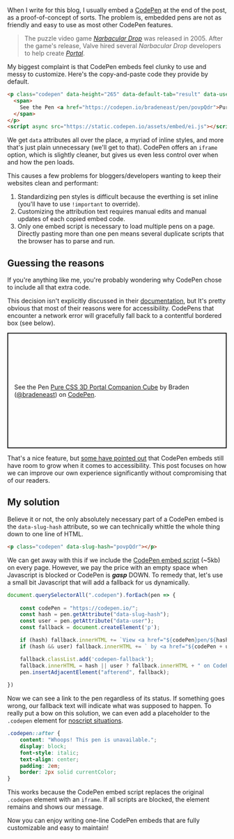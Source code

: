 <meta name="categories" content="html, performance, accessibility" />

When I write for this blog, I usually embed a [CodePen](https://codepen.io/) at the end of the post, as a proof-of-concept of sorts. The problem is, embedded pens are not as friendly and easy to use as most other CodePen features.

> The puzzle video game *[Narbacular Drop](https://en.wikipedia.org/wiki/Narbacular_Drop)* was released in 2005. After the game's release, Valve hired several *Narbacular Drop* developers to help create *[Portal](https://en.wikipedia.org/wiki/Portal_(video_game))*.

<p class="codepen" data-slug-hash="povpQdr">

My biggest complaint is that CodePen embeds feel clunky to use and messy to customize. Here's the copy-and-paste code they provide by default.

```html
<p class="codepen" data-height="265" data-default-tab="result" data-user="bradeneast" data-slug-hash="povpQdr" style="height: 265px; box-sizing: border-box; display: flex; align-items: center; justify-content: center; border: 2px solid; margin: 1em 0; padding: 1em;" data-pen-title="Pure CSS 3D Portal Companion Cube">
  <span>
    See the Pen <a href="https://codepen.io/bradeneast/pen/povpQdr">Pure CSS 3D Portal Companion Cube</a> by Braden (<a href="https://codepen.io/bradeneast">@bradeneast</a>) on <a href="https://codepen.io">CodePen</a>.
  </span>
</p>
<script async src="https://static.codepen.io/assets/embed/ei.js"></script>
```

We get `data` attributes all over the place, a myriad of inline styles, and more that's just plain unnecessary (we'll get to that). CodePen offers an `iframe` option, which is slightly cleaner, but gives us even less control over when and how the pen loads.

This causes a few problems for bloggers/developers wanting to keep their websites clean and performant: 
1. Standardizing pen styles is difficult because the everthing is set inline (you'll have to use `!important` to override).
2. Customizing the attribution text requires manual edits and manual updates of each copied embed code.
3. Only one embed script is necessary to load multiple pens on a page. Directly pasting more than one pen means several duplicate scripts that the browser has to parse and run.

## Guessing the reasons
If you're anything like me, you're probably wondering why CodePen chose to include all that extra code.

This decision isn't explicitly discussed in their [documentation](https://blog.codepen.io/documentation/features/embedded-pens/), but It's pretty obvious that most of their reasons were for accessibility. CodePens that encounter a network error will gracefully fall back to a contentful bordered box (see below).

<p data-height="265" data-default-tab="result" data-user="bradeneast" data-slug-hash="povpQdr" style="height: 265px; box-sizing: border-box; display: flex; align-items: center; justify-content: center; border: 2px solid; padding: 1em;" data-pen-title="Pure CSS 3D Portal Companion Cube">
  <span>
    See the Pen <a href="https://codepen.io/bradeneast/pen/povpQdr">Pure CSS 3D Portal Companion Cube</a> by Braden (<a href="https://codepen.io/bradeneast">@bradeneast</a>) on <a href="https://codepen.io">CodePen</a>.
  </span>
</p>

That's a nice feature, but [some have pointed out](https://www.matuzo.at/blog/improving-the-keyboard-accessibility-of-codepen-embeds/) that CodePen embeds still have room to grow when it comes to accessibility. This post focuses on how we can improve our own experience significantly without compromising that of our readers.

## My solution
Believe it or not, the only absolutely necessary part of a CodePen embed is the `data-slug-hash` attribute, so we can technically whittle the whole thing down to one line of HTML.

```html
<p class="codepen" data-slug-hash="povpQdr"></p>
```

We can get away with this if we include the [CodePen embed script](https://static.codepen.io/assets/embed/ei.js) (~5kb) on every page. However, we pay the price with an empty space when Javascript is blocked or CodePen is ***gasp*** DOWN. To remedy that, let's use a small bit Javascript that will add a fallback for us dynamically.

```javascript
document.querySelectorAll(".codepen").forEach(pen => {
	
	const codePen = "https://codepen.io/";
	const hash = pen.getAttribute("data-slug-hash");
	const user = pen.getAttribute("data-user");
	const fallback = document.createElement('p');

	if (hash) fallback.innerHTML += `View <a href="${codePen}pen/${hash}">this pen</a>`;
	if (hash && user) fallback.innerHTML += ` by <a href="${codePen + user}">@${user}</a>`;

	fallback.classList.add('codepen-fallback');
	fallback.innerHTML = hash || user ? fallback.innerHTML + " on CodePen." : "This pen is unavailable.";
	pen.insertAdjacentElement("afterend", fallback);
	
})
```

Now we can see a link to the pen regardless of its status. If something goes wrong, our fallback text will indicate what was supposed to happen. To really put a bow on this solution, we can even add a placeholder to the `.codepen` element for [noscript situations](/blog/using-noscript).

```css
.codepen::after {
	content: "Whoops! This pen is unavailable.";
	display: block;
	font-style: italic;
	text-align: center;
	padding: 2em;
	border: 2px solid currentColor;
}
```

This works because the CodePen embed script replaces the original `.codepen` element with an `iframe`. If all scripts are blocked, the element remains and shows our message.

Now you can enjoy writing one-line CodePen embeds that are fully customizable and easy to maintain!